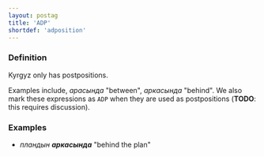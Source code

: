 ```yaml
---
layout: postag
title: 'ADP'
shortdef: 'adposition'
---
```


### Definition

Kyrgyz only has postpositions.

Examples include, _арасында_ "between", _аркасында_ "behind".
We also mark these expressions as `ADP` when they are used as postpositions
(**TODO**: this requires discussion).

### Examples

- _пландын <b>аркасында</b>_ "behind the plan"





